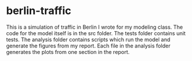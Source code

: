 # berlin-traffic

This is a simulation of traffic in Berlin I wrote for my modeling class. The code for the model itself is in 
the src folder. The tests folder contains unit tests. The analysis folder contains scripts which run the 
model and generate the figures from my report. Each file in the analysis folder generates the plots from one
section in the report.
